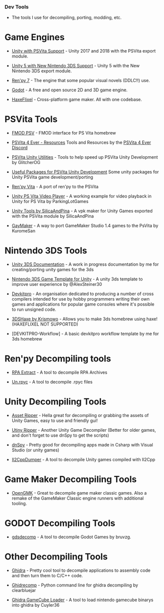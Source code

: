 ### Dev Tools

- The tools I use for decompiling, porting, modding, etc.

# Game Engines

- [Unity with PSVita Support](https://drive.google.com/drive/folders/1_q5bfUZexDKKUw6qGz6rJZ7yoNDaWFmg) - Unity 2017 and 2018 with the PSVita export module.

- [Unity 5 with New Nintendo 3DS Support](https://archive.org/details/unity-for-3-ds) - Unity 5 with the New Nintendo 3DS export module.

- [Ren'py 7](https://www.renpy.org/latest-7.html) - The engine that some popular visual novels (DDLC!!) use.

- [Godot](https://godotengine.org/download/windows/) - A free and open source 2D and 3D game engine.

- [HaxeFlixel](https://haxeflixel.com/documentation/getting-started/) - Cross-platform game maker. All with one codebase.

# PSVita Tools

- [FMOD PSV](https://github.com/GrapheneCt/FMOD-PSV) - FMOD interface for PS Vita homebrew

- [PSVita 4 Ever - Resources](https://docs.google.com/document/d/1VPwrSiBEzdKzhxGj16Ms2e7O-ThU3xDkq47JJVEQz6I/edit#) Tools and Resources by the [PSVita 4 Ever Discord](https://discord.gg/AgCDtU9Amq)

- [PSVita Unity Utilities](https://github.com/GlitcherOG/PSVita-Unity-Utilities) - Tools to help speed up PSVita Unity Development by GlitcherOG

- [Useful Packages for PSVita Unity Development](https://rentry.org/vitausefulpackages) Some unity packages for Unity PSVita game development/porting

- [Ren'py Vita](https://github.com/SonicMastr/renpy-vita) - A port of ren'py to the PSVita

- [Unity PS Vita Video Player](https://github.com/ParkingLotGames/Unity-PS-Vita-Video-Player) - A working example for video playback in Unity for PS Vita by ParkingLotGames

- [Unity Tools by SilicaAndPina](https://bitbucket.org/SilicaAndPina/unitytools/downloads/UnityTools.exe) - A vpk maker for Unity Games exported with the PSVita module by SilicaAndPina

- [GayMaker](https://github.com/KuromeSan/GayMaker/releases/tag/v1.7.7) - A way to port GameMaker Studio 1.4 games to the PsVita by KuromeSan

# Nintendo 3DS Tools

* [Unity 3DS Documentation](https://github.com/TyDevX/Unity3DS) - A work in progress documentation by me for creating/porting unity games for the 3ds

* [Nintendo 3DS Game Template for Unity](https://github.com/AlexSteiner30/Unity-Nintendo-3DS) - A unity 3ds template to improve user experience by @AlexSteiner30

* [Devkitpro](https://devkitpro.org/wiki/Getting_Started) - An organisation dedicated to producing a number of cross compilers intended for use by hobby programmers writing their own games and applications for popular game consoles where it's possible to run unsigned code.

* [3DSHaxe by Krismowo](https://github.com/Krismowo/3DSHaxe) - Allows you to make 3ds homebrew using haxe! (HAXEFLIXEL NOT SUPPORTED)

* [DEVKITPRO-Workflow] - A basic devkitpro workflow template by me for 3ds homebrew

# Ren'py Decompiling tools

- [RPA Extract](https://github.com/TyDevX/renpy-decomp-tools/raw/main/rpaExtract-OldVersion.exe) - A tool to decompile RPA Archives

- [Un.rpyc](https://github.com/TyDevX/renpy-decomp-tools/raw/main/un.rpyc) - A tool to decompile .rpyc files

# Unity Decompiling Tools

- [Asset Ripper](https://github.com/AssetRipper/AssetRipper/releases/latest) - Hella great for decompiling or grabbing the assets of Unity Games, easy to use and friendly gui!

- [Utiny Ripper](https://github.com/mafaca/UtinyRipper) - Another Unity Game Decompiler (Better for older games, and don't forget to use dnSpy to get the scripts)

- [dnSpy](https://github.com/dnSpy/dnSpy/releases/tag/v6.1.8) - Pretty good for decompiling apps made in Csharp with Visual Studio (or unity games)

- [Il2CppDumper](https://github.com/Perfare/Il2CppDumper/releases/latest) - A tool to decompile Unity games compiled with Il2Cpp

# Game Maker Decompiling Tools

- [OpenGMK](https://github.com/OpenGMK/OpenGMK/tree/master) - Great to decompile game maker classic games. Also a remake of the GameMaker Classic engine runners with additional tooling.

# GODOT Decompiling Tools

- [gdsdecomp](https://github.com/bruvzg/gdsdecomp/releases/latest) - A tool to decompile Godot Games by bruvzg.

# Other Decompiling Tools

- [Ghidra](https://github.com/NationalSecurityAgency/ghidra/releases/latest) - Pretty cool tool to decompile applications to assembly code and then turn them to C/C++ code.

- [Ghidrecomp](https://github.com/clearbluejar/ghidrecomp/releases/latest) - Python command line for ghidra decompiling by clearbluejar

- [Ghidra GameCube Loader](https://github.com/Cuyler36/Ghidra-GameCube-Loader/releases/latest) - A tool to load nintendo gamecube binarys into ghidra by Cuyler36
